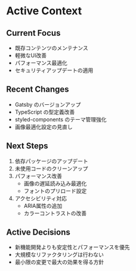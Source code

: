 # Active Context

## Current Focus
- 既存コンテンツのメンテナンス
- 軽微なUI改善
- パフォーマンス最適化
- セキュリティアップデートの適用

## Recent Changes
- Gatsby のバージョンアップ
- TypeScript の型定義改善
- styled-components のテーマ管理強化
- 画像最適化設定の見直し

## Next Steps
1. 依存パッケージのアップデート
2. 未使用コードのクリーンアップ
3. パフォーマンス改善
   - 画像の遅延読み込み最適化
   - フォントのプリロード設定
4. アクセシビリティ対応
   - ARIA属性の追加
   - カラーコントラストの改善

## Active Decisions
- 新機能開発よりも安定性とパフォーマンスを優先
- 大規模なリファクタリングは行わない
- 最小限の変更で最大の効果を得る方針
